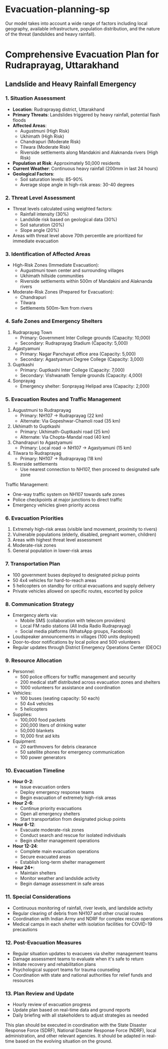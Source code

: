 # Evacuation-planning-sp
Our model takes into account a wide range of factors including local geography, available infrastructure, population distribution, and the nature of the threat (landslides and heavy rainfall).
# Comprehensive Evacuation Plan for Rudraprayag, Uttarakhand
## Landslide and Heavy Rainfall Emergency

### 1. Situation Assessment
- **Location**: Rudraprayag district, Uttarakhand
- **Primary Threats**: Landslides triggered by heavy rainfall, potential flash floods
- **Affected Areas**: 
  - Augustmuni (High Risk)
  - Ukhimath (High Risk)
  - Chandrapuri (Moderate Risk)
  - Tilwara (Moderate Risk)
  - Riverside settlements along Mandakini and Alaknanda rivers (High Risk)
- **Population at Risk**: Approximately 50,000 residents
- **Current Weather**: Continuous heavy rainfall (200mm in last 24 hours)
- **Geological Factors**: 
  - Soil saturation levels: 85-90%
  - Average slope angle in high-risk areas: 30-40 degrees

### 2. Threat Level Assessment
- Threat levels calculated using weighted factors:
  - Rainfall intensity (30%)
  - Landslide risk based on geological data (30%)
  - Soil saturation (20%)
  - Slope angle (20%)
- Areas with threat level above 70th percentile are prioritized for immediate evacuation

### 3. Identification of Affected Areas
- High-Risk Zones (Immediate Evacuation):
  - Augustmuni town center and surrounding villages
  - Ukhimath hillside communities
  - Riverside settlements within 500m of Mandakini and Alaknanda rivers
- Moderate-Risk Zones (Prepared for Evacuation):
  - Chandrapuri
  - Tilwara
  - Settlements 500m-1km from rivers

### 4. Safe Zones and Emergency Shelters
1. Rudraprayag Town
   - Primary: Government Inter College grounds (Capacity: 10,000)
   - Secondary: Rudraprayag Stadium (Capacity: 5,000)
2. Agastyamuni
   - Primary: Nagar Panchayat office area (Capacity: 5,000)
   - Secondary: Agastyamuni Degree College (Capacity: 3,000)
3. Guptkashi
   - Primary: Guptkashi Inter College (Capacity: 7,000)
   - Secondary: Vishwanath Temple grounds (Capacity: 4,000)
4. Sonprayag
   - Emergency shelter: Sonprayag Helipad area (Capacity: 2,000)

### 5. Evacuation Routes and Traffic Management
1. Augustmuni to Rudraprayag
   - Primary: NH107 → Rudraprayag (22 km)
   - Alternate: Via Gopeshwar-Chamoli road (35 km)
2. Ukhimath to Guptkashi
   - Primary: Ukhimath-Guptkashi road (25 km)
   - Alternate: Via Chopta-Mandal road (40 km)
3. Chandrapuri to Agastyamuni
   - Primary: Local road → NH107 → Agastyamuni (15 km)
4. Tilwara to Rudraprayag
   - Primary: NH107 → Rudraprayag (18 km)
5. Riverside settlements
   - Use nearest connection to NH107, then proceed to designated safe zone

Traffic Management:
- One-way traffic system on NH107 towards safe zones
- Police checkpoints at major junctions to direct traffic
- Emergency vehicles given priority access

### 6. Evacuation Priorities
1. Extremely high-risk areas (visible land movement, proximity to rivers)
2. Vulnerable populations (elderly, disabled, pregnant women, children)
3. Areas with highest threat level assessment
4. Moderate-risk zones
5. General population in lower-risk areas

### 7. Transportation Plan
- 100 government buses deployed to designated pickup points
- 50 4x4 vehicles for hard-to-reach areas
- 5 helicopters on standby for critical evacuations and supply delivery
- Private vehicles allowed on specific routes, escorted by police

### 8. Communication Strategy
- Emergency alerts via:
  - Mobile SMS (collaboration with telecom providers)
  - Local FM radio stations (All India Radio Rudraprayag)
  - Social media platforms (WhatsApp groups, Facebook)
- Loudspeaker announcements in villages (100 units deployed)
- Door-to-door notifications by local police and 500 volunteers
- Regular updates through District Emergency Operations Center (DEOC)

### 9. Resource Allocation
- Personnel:
  - 500 police officers for traffic management and security
  - 200 medical staff distributed across evacuation zones and shelters
  - 1000 volunteers for assistance and coordination
- Vehicles:
  - 100 buses (seating capacity: 50 each)
  - 50 4x4 vehicles
  - 5 helicopters
- Supplies:
  - 100,000 food packets
  - 200,000 liters of drinking water
  - 50,000 blankets
  - 10,000 first aid kits
- Equipment:
  - 20 earthmovers for debris clearance
  - 50 satellite phones for emergency communication
  - 100 power generators

### 10. Evacuation Timeline
- **Hour 0-2**: 
  - Issue evacuation orders
  - Deploy emergency response teams
  - Begin evacuation of extremely high-risk areas
- **Hour 2-6**: 
  - Continue priority evacuations
  - Open all emergency shelters
  - Start transportation from designated pickup points
- **Hour 6-12**: 
  - Evacuate moderate-risk zones
  - Conduct search and rescue for isolated individuals
  - Begin shelter management operations
- **Hour 12-24**: 
  - Complete main evacuation operations
  - Secure evacuated areas
  - Establish long-term shelter management
- **Hour 24+**: 
  - Maintain shelters
  - Monitor weather and landslide activity
  - Begin damage assessment in safe areas

### 11. Special Considerations
- Continuous monitoring of rainfall, river levels, and landslide activity
- Regular clearing of debris from NH107 and other crucial routes
- Coordination with Indian Army and NDRF for complex rescue operations
- Medical camps in each shelter with isolation facilities for COVID-19 precautions

### 12. Post-Evacuation Measures
- Regular situation updates to evacuees via shelter management teams
- Damage assessment teams to evaluate when it's safe to return
- Initiate recovery and rehabilitation plans
- Psychological support teams for trauma counseling
- Coordination with state and national authorities for relief funds and resources

### 13. Plan Review and Update
- Hourly review of evacuation progress
- Update plan based on real-time data and ground reports
- Daily briefing with all stakeholders to adjust strategies as needed

This plan should be executed in coordination with the State Disaster Response Force (SDRF), National Disaster Response Force (NDRF), local administration, and other relevant agencies. It should be adapted in real-time based on the evolving situation on the ground.
